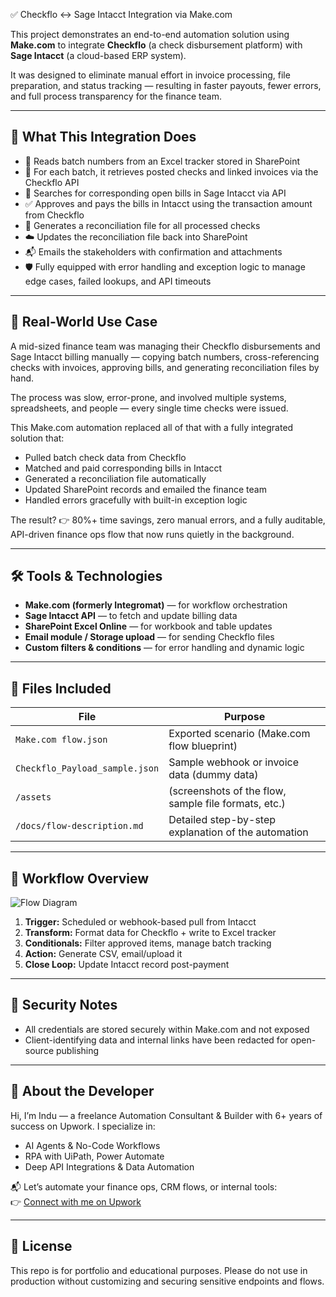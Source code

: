 ✅ Checkflo ↔ Sage Intacct Integration via Make.com

This project demonstrates an end-to-end automation solution using **Make.com** to integrate **Checkflo** (a check disbursement platform) with **Sage Intacct** (a cloud-based ERP system).

It was designed to eliminate manual effort in invoice processing, file preparation, and status tracking — resulting in faster payouts, fewer errors, and full process transparency for the finance team.

---

## 🧩 What This Integration Does

- 📂 Reads batch numbers from an Excel tracker stored in SharePoint
- 🔄 For each batch, it retrieves posted checks and linked invoices via the Checkflo API
- 🔎 Searches for corresponding open bills in Sage Intacct via API
- ✅ Approves and pays the bills in Intacct using the transaction amount from Checkflo
- 📄 Generates a reconciliation file for all processed checks
- ☁️ Updates the reconciliation file back into SharePoint
- 📬 Emails the stakeholders with confirmation and attachments
- 🛡️ Fully equipped with error handling and exception logic to manage edge cases, failed lookups, and API timeouts

---

## 💼 Real-World Use Case

A mid-sized finance team was managing their Checkflo disbursements and Sage Intacct billing manually — copying batch numbers, cross-referencing checks with invoices, approving bills, and generating reconciliation files by hand.

The process was slow, error-prone, and involved multiple systems, spreadsheets, and people — every single time checks were issued.

This Make.com automation replaced all of that with a fully integrated solution that:
- Pulled batch check data from Checkflo
- Matched and paid corresponding bills in Intacct
- Generated a reconciliation file automatically
- Updated SharePoint records and emailed the finance team
- Handled errors gracefully with built-in exception logic

The result?
👉 80%+ time savings, zero manual errors, and a fully auditable, API-driven finance ops flow that now runs quietly in the background.

---

## 🛠 Tools & Technologies

- **Make.com (formerly Integromat)** — for workflow orchestration
- **Sage Intacct API** — to fetch and update billing data
- **SharePoint Excel Online** — for workbook and table updates
- **Email module / Storage upload** — for sending Checkflo files
- **Custom filters & conditions** — for error handling and dynamic logic

---

## 📁 Files Included

| File | Purpose |
|------|---------|
| `Make.com flow.json` | Exported scenario (Make.com flow blueprint) |
| `Checkflo_Payload_sample.json` | Sample webhook or invoice data (dummy data) |
| `/assets` | (screenshots of the flow, sample file formats, etc.) |
| `/docs/flow-description.md` | Detailed step-by-step explanation of the automation |

---

## 🔄 Workflow Overview

![Flow Diagram](assets/integration-diagram.png)

1. **Trigger:** Scheduled or webhook-based pull from Intacct  
2. **Transform:** Format data for Checkflo + write to Excel tracker  
3. **Conditionals:** Filter approved items, manage batch tracking  
4. **Action:** Generate CSV, email/upload it  
5. **Close Loop:** Update Intacct record post-payment

---

## 🔐 Security Notes

- All credentials are stored securely within Make.com and not exposed
- Client-identifying data and internal links have been redacted for open-source publishing

---

## 👋 About the Developer

Hi, I’m Indu — a freelance Automation Consultant & Builder with 6+ years of success on Upwork. I specialize in:
- AI Agents & No-Code Workflows  
- RPA with UiPath, Power Automate  
- Deep API Integrations & Data Automation

📬 Let’s automate your finance ops, CRM flows, or internal tools:  
👉 [Connect with me on Upwork]([https://www.upwork.com/freelancers/~yourprofilelink](https://www.upwork.com/freelancers/~01c1dc6f01258034ab))

---

## 📌 License

This repo is for portfolio and educational purposes. Please do not use in production without customizing and securing sensitive endpoints and flows.
